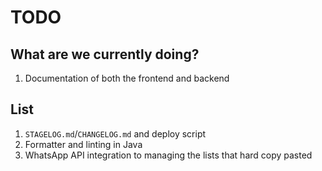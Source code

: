 # TODO

## What are we currently doing?

1. Documentation of both the frontend and backend

## List

1. `STAGELOG.md`/`CHANGELOG.md` and deploy script
1. Formatter and linting in Java
1. WhatsApp API integration to managing the lists that hard copy pasted
